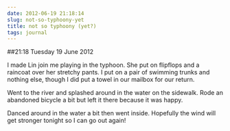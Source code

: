 ```yaml
---
date: 2012-06-19 21:18:14
slug: not-so-typhoony-yet
title: not so typhoony (yet?)
tags: journal
---
```


##21:18 Tuesday 19 June 2012

I made Lin join me playing in the typhoon.  She put on flipflops and a raincoat over her stretchy pants.  I put on a pair of swimming trunks and nothing else, though I did put a towel in our mailbox for our return.

 

Went to the river and splashed around in the water on the sidewalk.  Rode an abandoned bicycle a bit but left it there because it was happy.

 

Danced around in the water a bit then went inside.  Hopefully the wind will get stronger tonight so I can go out again!

 
